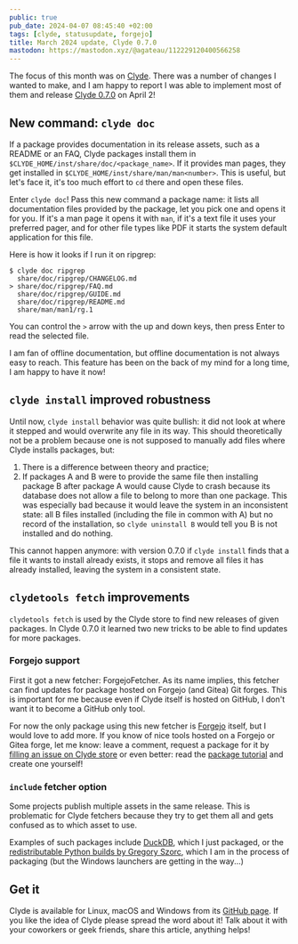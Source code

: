 ```yaml
---
public: true
pub_date: 2024-04-07 08:45:40 +02:00
tags: [clyde, statusupdate, forgejo]
title: March 2024 update, Clyde 0.7.0
mastodon: https://mastodon.xyz/@agateau/112229120400566258
---
```


The focus of this month was on [Clyde](https://github.com/agateau/clyde). There was a number of changes I wanted to make, and I am happy to report I was able to implement most of them and release [Clyde 0.7.0][clyde-0.7.0] on April 2!

## New command: `clyde doc`

If a package provides documentation in its release assets, such as a README or an FAQ, Clyde packages install them in `$CLYDE_HOME/inst/share/doc/<package_name>`. If it provides man pages, they get installed in `$CLYDE_HOME/inst/share/man/man<number>`. This is useful, but let's face it, it's too much effort to `cd` there and open these files.

Enter `clyde doc`! Pass this new command a package name: it lists all documentation files provided by the package, let you pick one and opens it for you. If it's a man page it opens it with `man`, if it's a text file it uses your preferred pager, and for other file types like PDF it starts the system default application for this file.

Here is how it looks if I run it on ripgrep:

```
$ clyde doc ripgrep
  share/doc/ripgrep/CHANGELOG.md
> share/doc/ripgrep/FAQ.md
  share/doc/ripgrep/GUIDE.md
  share/doc/ripgrep/README.md
  share/man/man1/rg.1
```

You can control the `>` arrow with the up and down keys, then press Enter to read the selected file.

I am fan of offline documentation, but offline documentation is not always easy to reach. This feature has been on the back of my mind for a long time, I am happy to have it now!

<!-- break -->

## `clyde install` improved robustness

Until now, `clyde install` behavior was quite bullish: it did not look at where it stepped and would overwrite any file in its way. This should theoretically not be a problem because one is not supposed to manually add files where Clyde installs packages, but:

1. There is a difference between theory and practice;
2. If packages A and B were to provide the same file then installing package B after package A would cause Clyde to crash because its database does not allow a file to belong to more than one package. This was especially bad because it would leave the system in an inconsistent state: all B files installed (including the file in common with A) but no record of the installation, so `clyde uninstall B` would tell you B is not installed and do nothing.

This cannot happen anymore: with version 0.7.0 if `clyde install` finds that a file it wants to install already exists, it stops and remove all files it has already installed, leaving the system in a consistent state.

## `clydetools fetch` improvements

`clydetools fetch` is used by the Clyde store to find new releases of given packages. In Clyde 0.7.0 it learned two new tricks to be able to find updates for more packages.

### Forgejo support

First it got a new fetcher: ForgejoFetcher. As its name implies, this fetcher can find updates for package hosted on Forgejo (and Gitea) Git forges. This is important for me because even if Clyde itself is hosted on GitHub, I don't want it to become a GitHub only tool.

For now the only package using this new fetcher is [Forgejo][] itself, but I would love to add more. If you know of nice tools hosted on a Forgejo or Gitea forge, let me know: leave a comment, request a package for it by [filling an issue on Clyde store][pkgissue] or even better: read the [package tutorial][pkgdoc] and create one yourself!

### `include` fetcher option

Some projects publish multiple assets in the same release. This is problematic for Clyde fetchers because they try to get them all and gets confused as to which asset to use.

Examples of such packages include [DuckDB][], which I just packaged, or the [redistributable Python builds by Gregory Szorc][python], which I am in the process of packaging (but the Windows launchers are getting in the way...)

## Get it

Clyde is available for Linux, macOS and Windows from its [GitHub page](https://github.com/agateau/clyde). If you like the idea of Clyde please spread the word about it! Talk about it with your coworkers or geek friends, share this article, anything helps!

[pkgdoc]: https://github.com/agateau/clyde/blob/80fcb1c82c64b741470ba509e0b980786d1e9987/docs/creating-a-package.md
[Forgejo]: https://forgejo.org
[DuckDB]: https://www.duckdb.org
[python]: https://github.com/indygreg/python-build-standalone
[pkgissue]: https://github.com/agateau/clyde-store/issues/new?template=package.md
[clyde-0.7.0]: https://github.com/agateau/clyde/releases/tag/0.7.0
